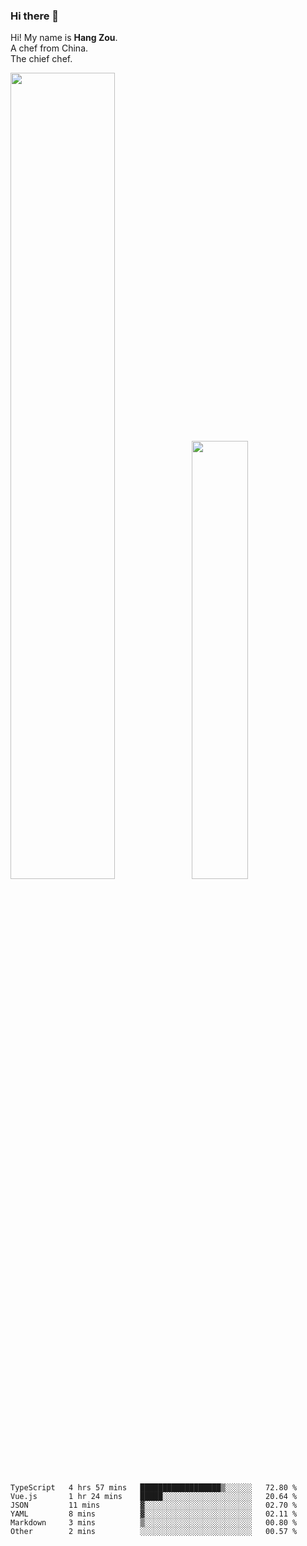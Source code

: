 ### Hi there 👋

Hi! My name is **Hang Zou**.  
A chef from China.  
The chief chef.

<img align="" width="57.5%" src="https://github-readme-stats.vercel.app/api?username=zouhangwithsweet&hide_title=true&hide_border=true&show_icons=true&include_all_commits=true&line_height=21" /><img align="" width="42.4%" src="https://github-readme-stats.vercel.app/api/top-langs/?username=zouhangwithsweet&hide_title=true&hide_border=true&layout=compact" />

<!--START_SECTION:waka-->

```text
TypeScript   4 hrs 57 mins   ██████████████████▒░░░░░░   72.80 %
Vue.js       1 hr 24 mins    █████░░░░░░░░░░░░░░░░░░░░   20.64 %
JSON         11 mins         ▓░░░░░░░░░░░░░░░░░░░░░░░░   02.70 %
YAML         8 mins          ▓░░░░░░░░░░░░░░░░░░░░░░░░   02.11 %
Markdown     3 mins          ▒░░░░░░░░░░░░░░░░░░░░░░░░   00.80 %
Other        2 mins          ░░░░░░░░░░░░░░░░░░░░░░░░░   00.57 %
```

<!--END_SECTION:waka-->
